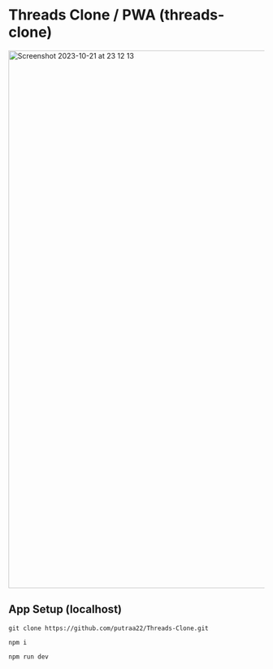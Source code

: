 # Threads Clone / PWA (threads-clone)
<img width="1057" alt="Screenshot 2023-10-21 at 23 12 13" src="https://github.com/putraa22/Threads-Clone/assets/104204472/8307aba1-4c14-44ce-a561-6ffd3ec997c7">


## App Setup (localhost)

```
git clone https://github.com/putraa22/Threads-Clone.git

npm i

npm run dev
```
